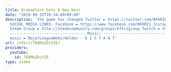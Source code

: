 ```yaml
---
title: DramaAlert Gets A New Host
date: "2019-09-15T10:34:49+08:00"
description: 'the game has changed Twitter ► https://twitter.com/NFKRZAlt ---------------------------------
  SOCIAL MEDIA LINKS: Facebook ► https://www.facebook.com/NFKRZ1 Instagram ► https://instagram.com/roman_nfkrz/
  Steam Group ► http://steamcommunity.com/groups/nfkrzgroup Twitch ► http://www.twitch.tv/nfkrz
  --------------------------------- Music: --------------------------------- Outro
  music ► MajorLeagueWobs/Holder - D I S T A N T'
url: /nfkrz/TB9MoZDjVIE/
providers:
  youtube:
    id: TB9MoZDjVIE
type: video
---
```

